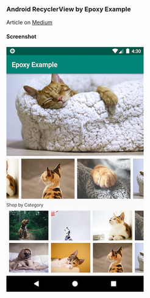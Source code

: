 ### Android RecyclerView by Epoxy Example
Article on [Medium](https://medium.com/kingpowerclick/android-recyclerview-epoxy-airbnb-c46051466415)

#### Screenshot
![Image of Yaktocat](https://github.com/minibugdev/epoxy-example/blob/master/epoxy-example.png?raw=true)